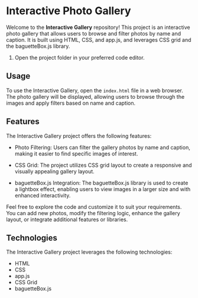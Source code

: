 # Interactive Photo Gallery

Welcome to the **Interactive Gallery** repository! This project is an interactive photo gallery that allows users to browse and filter photos by name and caption. It is built using HTML, CSS, and app.js, and leverages CSS grid and the baguetteBox.js library.


1. Open the project folder in your preferred code editor.

## Usage

To use the Interactive Gallery, open the `index.html` file in a web browser. The photo gallery will be displayed, allowing users to browse through the images and apply filters based on name and caption.

## Features

The Interactive Gallery project offers the following features:

- Photo Filtering: Users can filter the gallery photos by name and caption, making it easier to find specific images of interest.

- CSS Grid: The project utilizes CSS grid layout to create a responsive and visually appealing gallery layout.

- baguetteBox.js Integration: The baguetteBox.js library is used to create a lightbox effect, enabling users to view images in a larger size and with enhanced interactivity.

Feel free to explore the code and customize it to suit your requirements. You can add new photos, modify the filtering logic, enhance the gallery layout, or integrate additional features or libraries.

## Technologies

The Interactive Gallery project leverages the following technologies:

- HTML
- CSS
- app.js
- CSS Grid
- baguetteBox.js
